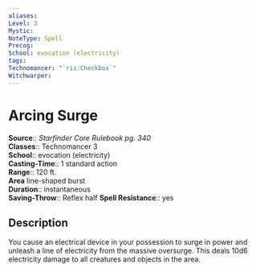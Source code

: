 ```yaml
---
aliases: 
Level: 3
Mystic: 
NoteType: Spell
Precog: 
School: evocation (electricity) 
tags: 
Technomancer: "`ris:Checkbox`"
Witchwarper: 
---
```


# Arcing Surge

**Source**:: _Starfinder Core Rulebook pg. 340_  
**Classes**:: Technomancer 3  
**School**:: evocation (electricity)  
**Casting-Time**:: 1 standard action  
**Range**:: 120 ft.  
**Area** line-shaped burst  
**Duration**:: instantaneous  
**Saving-Throw**:: Reflex half
**Spell Resistance**:: yes

## Description

You cause an electrical device in your possession to surge in power and unleash a line of electricity from the massive oversurge. This deals 10d6 electricity damage to all creatures and objects in the area.
